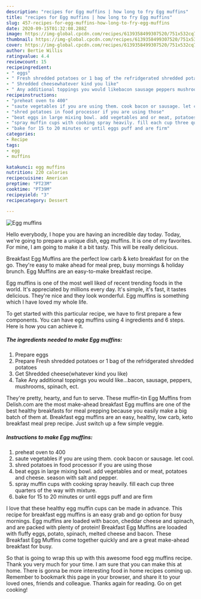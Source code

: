 ```yaml
---
description: "recipes for Egg muffins | how long to fry Egg muffins"
title: "recipes for Egg muffins | how long to fry Egg muffins"
slug: 457-recipes-for-egg-muffins-how-long-to-fry-egg-muffins
date: 2020-09-15T01:32:08.288Z
image: https://img-global.cpcdn.com/recipes/6139358499307520/751x532cq70/egg-muffins-recipe-main-photo.jpg
thumbnail: https://img-global.cpcdn.com/recipes/6139358499307520/751x532cq70/egg-muffins-recipe-main-photo.jpg
cover: https://img-global.cpcdn.com/recipes/6139358499307520/751x532cq70/egg-muffins-recipe-main-photo.jpg
author: Bertie Willis
ratingvalue: 4.4
reviewcount: 15
recipeingredient:
- " eggs"
- " Fresh shredded potatoes or 1 bag of the refridgerated shredded potatoes"
- " Shredded cheesewhatever kind you like"
- " Any additional toppings you would likebacon sausage peppers mushrooms spinach ect"
recipeinstructions:
- "preheat oven to 400"
- "saute vegetables if you are using them. cook bacon or sausage. let cool."
- "shred potatoes in food processor if you are using those"
- "beat eggs in large mixing bowl. add vegetables and or meat, potatoes and cheese. season with salt and pepper."
- "spray muffin cups with cooking spray heavily. fill each cup three quarters of the way with mixture."
- "bake for 15 to 20 minutes or until eggs puff and are firm"
categories:
- Recipe
tags:
- egg
- muffins

katakunci: egg muffins 
nutrition: 220 calories
recipecuisine: American
preptime: "PT23M"
cooktime: "PT39M"
recipeyield: "3"
recipecategory: Dessert

---
```



![Egg muffins](https://img-global.cpcdn.com/recipes/6139358499307520/751x532cq70/egg-muffins-recipe-main-photo.jpg)

Hello everybody, I hope you are having an incredible day today. Today, we're going to prepare a unique dish, egg muffins. It is one of my favorites. For mine, I am going to make it a bit tasty. This will be really delicious.

Breakfast Egg Muffins are the perfect low carb &amp; keto breakfast for on the go. They&#39;re easy to make ahead for meal prep, busy mornings &amp; holiday brunch. Egg Muffins are an easy-to-make breakfast recipe.

Egg muffins is one of the most well liked of recent trending foods in the world. It's appreciated by millions every day. It's simple, it's fast, it tastes delicious. They're nice and they look wonderful. Egg muffins is something which I have loved my whole life.


To get started with this particular recipe, we have to first prepare a few components. You can have egg muffins using 4 ingredients and 6 steps. Here is how you can achieve it.

<!--inarticleads1-->

##### The ingredients needed to make Egg muffins:

1. Prepare  eggs
1. Prepare  Fresh shredded potatoes or 1 bag of the refridgerated shredded potatoes
1. Get  Shredded cheese(whatever kind you like)
1. Take  Any additional toppings you would like...bacon, sausage, peppers, mushrooms, spinach, ect.


They&#39;re pretty, hearty, and fun to serve. These muffin-tin Egg Muffins from Delish.com are the most make-ahead breakfast Egg muffins are one of the best healthy breakfasts for meal prepping because you easily make a big batch of them at. Breakfast egg muffins are an easy, healthy, low carb, keto breakfast meal prep recipe. Just switch up a few simple veggie. 

<!--inarticleads2-->

##### Instructions to make Egg muffins:

1. preheat oven to 400
1. saute vegetables if you are using them. cook bacon or sausage. let cool.
1. shred potatoes in food processor if you are using those
1. beat eggs in large mixing bowl. add vegetables and or meat, potatoes and cheese. season with salt and pepper.
1. spray muffin cups with cooking spray heavily. fill each cup three quarters of the way with mixture.
1. bake for 15 to 20 minutes or until eggs puff and are firm


I love that these healthy egg muffin cups can be made in advance. This recipe for breakfast egg muffins is an easy grab and go option for busy mornings. Egg muffins are loaded with bacon, cheddar cheese and spinach, and are packed with plenty of protein! Breakfast Egg Muffins are looaded with fluffy eggs, potato, spinach, melted cheese and bacon. These Breakfast Egg Muffins come together quickly and are a great make-ahead breakfast for busy. 

So that is going to wrap this up with this awesome food egg muffins recipe. Thank you very much for your time. I am sure that you can make this at home. There is gonna be more interesting food in home recipes coming up. Remember to bookmark this page in your browser, and share it to your loved ones, friends and colleague. Thanks again for reading. Go on get cooking!
